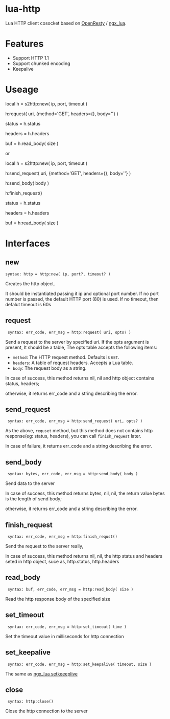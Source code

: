 # lua-http
Lua HTTP client cosocket based on [OpenResty](http://openresty.org/) / [ngx_lua](https://github.com/chaoslawful/lua-nginx-module).

# Features
* Support HTTP 1.1
* Support chunked encoding
* Keepalive

# Useage

   local h = s2http:new( ip, port, timeout )

   h:request( uri, {method='GET', headers={}, body=''} )

   status = h.status

   headers = h.headers

   buf = h:read_body( size )

or

   local h = s2http:new( ip, port, timeout )

   h:send_request( uri, {method='GET', headers={}, body=''} )

   h:send_body( body )

   h:finish_request()

   status = h.status

   headers = h.headers

   buf = h:read_body( size )

# Interfaces

## new

`syntax: http = http:new( ip, port?, timeout? )`

Creates the http object.

It should be instantiated passing it ip and optional port number. If no port
number is passed, the default HTTP port (80) is used. If no timeout, then
defalut timeout is 60s

## request
` syntax: err_code, err_msg = http:request( uri, opts? )`

Send a request to the server by specified uri. If the opts argument is present,
It should be a table, The opts table accepts the following items:

* `method`: The HTTP request method. Defaults is `GET`.
* `headers`: A table of request headers. Accepts a Lua table.
* `body`: The request body as a string.

In case of success, this method returns nil, nil and http object contains status, headers;

otherwise, it returns err_code and a string describing the error.

## send_request
` syntax: err_code, err_msg = http:send_request( uri, opts? )`

As the above, `requset` method, but this method does not contains http
response(eg: status, headers), you can call `finish_request` later.

In case of failure, it returns err_code and a string describing the error.

## send_body
` syntax: bytes, err_code, err_msg = http:send_body( body )`

Send data to the server

In case of success, this method returns bytes, nil, nil, the return value bytes is the length of send body;

otherwise, it returns err_code and a string describing the error.

## finish_request
` syntax: err_code, err_msg = http:finish_requst()`

Send the request to the server really,

In case of success, this method returns nil, nil, the http status and headers seted in http object,
suce as, http.status, http.headers

## read_body
` syntax: buf, err_code, err_msg = http:read_body( size )`

Read the http response body of the specified size

## set_timeout
` syntax: err_code, err_msg = http:set_timeout( time )`

Set the timeout value in milliseconds for http connection

## set_keepalive
` syntax: err_code, err_msg = http:set_keepalive( timeout, size )`

The same as [ngx_lua setkeeeplive](http://wiki.nginx.org/HttpLuaModule#tcpsock:setkeepalive)

## close
` syntax: http:close()`

Close the http connection to the server
